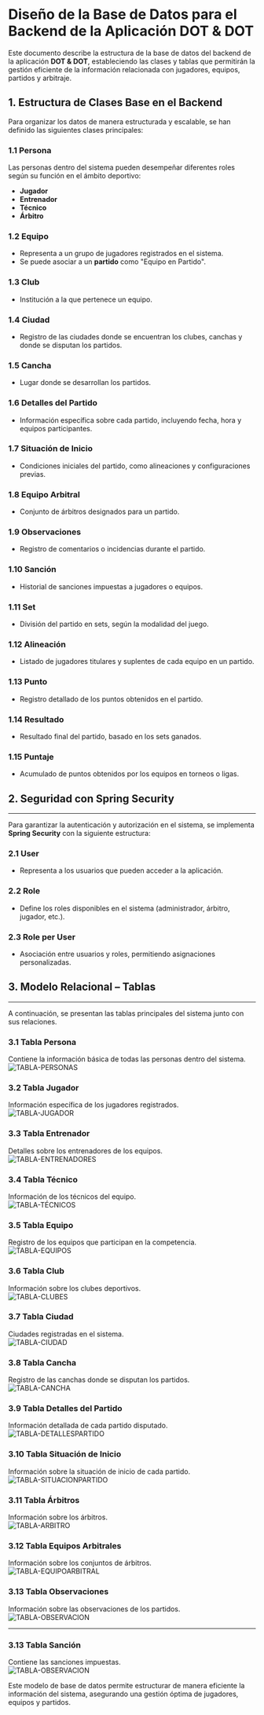 # **Diseño de la Base de Datos para el Backend de la Aplicación DOT & DOT**  

Este documento describe la estructura de la base de datos del backend de la aplicación **DOT & DOT**, estableciendo las clases y tablas que permitirán la gestión eficiente de la información relacionada con jugadores, equipos, partidos y arbitraje.  

## **1. Estructura de Clases Base en el Backend**  

Para organizar los datos de manera estructurada y escalable, se han definido las siguientes clases principales:  

### **1.1 Persona**  
Las personas dentro del sistema pueden desempeñar diferentes roles según su función en el ámbito deportivo:  
- **Jugador**  
- **Entrenador**  
- **Técnico**  
- **Árbitro**  

### **1.2 Equipo**  
- Representa a un grupo de jugadores registrados en el sistema.  
- Se puede asociar a un **partido** como "Equipo en Partido".  

### **1.3 Club**  
- Institución a la que pertenece un equipo.  

### **1.4 Ciudad**  
- Registro de las ciudades donde se encuentran los clubes, canchas y donde se disputan los partidos.  

### **1.5 Cancha**  
- Lugar donde se desarrollan los partidos.  

### **1.6 Detalles del Partido**  
- Información específica sobre cada partido, incluyendo fecha, hora y equipos participantes.  

### **1.7 Situación de Inicio**  
- Condiciones iniciales del partido, como alineaciones y configuraciones previas.  

### **1.8 Equipo Arbitral**  
- Conjunto de árbitros designados para un partido.  

### **1.9 Observaciones**  
- Registro de comentarios o incidencias durante el partido.  

### **1.10 Sanción**  
- Historial de sanciones impuestas a jugadores o equipos.  

### **1.11 Set**  
- División del partido en sets, según la modalidad del juego.  

### **1.12 Alineación**  
- Listado de jugadores titulares y suplentes de cada equipo en un partido.  

### **1.13 Punto**  
- Registro detallado de los puntos obtenidos en el partido.  

### **1.14 Resultado**  
- Resultado final del partido, basado en los sets ganados.  

### **1.15 Puntaje**  
- Acumulado de puntos obtenidos por los equipos en torneos o ligas.  


<div style="page-break-after: always;"></div>

## **2. Seguridad con Spring Security**  
---
Para garantizar la autenticación y autorización en el sistema, se implementa **Spring Security** con la siguiente estructura:  

### **2.1 User**  
- Representa a los usuarios que pueden acceder a la aplicación.  

### **2.2 Role**  
- Define los roles disponibles en el sistema (administrador, árbitro, jugador, etc.).  

### **2.3 Role per User**  
- Asociación entre usuarios y roles, permitiendo asignaciones personalizadas.  


<div style="page-break-after: always;"></div>

## **3. Modelo Relacional – Tablas**  
---
A continuación, se presentan las tablas principales del sistema junto con sus relaciones.  

### **3.1 Tabla Persona**  
Contiene la información básica de todas las personas dentro del sistema.  
![TABLA-PERSONAS](diagramas/personas.svg)  

### **3.2 Tabla Jugador**  
Información específica de los jugadores registrados.  
![TABLA-JUGADOR](diagramas/jugadores.svg)  

<div style="page-break-after: always;"></div>

### **3.3 Tabla Entrenador**  
Detalles sobre los entrenadores de los equipos.  
![TABLA-ENTRENADORES](diagramas/entrenadores.svg)  

### **3.4 Tabla Técnico**  
Información de los técnicos del equipo.  
![TABLA-TÉCNICOS](diagramas/tecnicos.svg)  

### **3.5 Tabla Equipo**  
Registro de los equipos que participan en la competencia.  
![TABLA-EQUIPOS](diagramas/equipo.svg)  

### **3.6 Tabla Club**  
Información sobre los clubes deportivos.  
![TABLA-CLUBES](diagramas/club.svg)  

<div style="page-break-after: always;"></div>

### **3.7 Tabla Ciudad**  
Ciudades registradas en el sistema.  
![TABLA-CIUDAD](diagramas/ciudades.svg)  

### **3.8 Tabla Cancha**  
Registro de las canchas donde se disputan los partidos.  
![TABLA-CANCHA](diagramas/cancha.svg)  

### **3.9 Tabla Detalles del Partido**  
Información detallada de cada partido disputado.  
![TABLA-DETALLESPARTIDO](diagramas/detallesPartido.svg)  

<div style="page-break-after: always;"></div>

### **3.10 Tabla Situación de Inicio**  
Información sobre la situación de inicio de cada partido.  
![TABLA-SITUACIONPARTIDO](diagramas/situacionInicioPartido.svg) 

### **3.11 Tabla Árbitros**  
Información sobre los árbitros.  
![TABLA-ARBITRO](diagramas/arbitro.svg) 

### **3.12 Tabla Equipos Arbitrales**  
Información sobre los conjuntos de árbitros.  
![TABLA-EQUIPOARBITRAL](diagramas/equipoArbitral.svg) 

### **3.13 Tabla Observaciones**  
Información sobre las observaciones de los partidos.  
![TABLA-OBSERVACION](diagramas/observaciones.svg) 

---

### **3.13 Tabla Sanción**  
Contiene las sanciones impuestas.  
![TABLA-OBSERVACION](diagramas/sancion.svg) 


Este modelo de base de datos permite estructurar de manera eficiente la información del sistema, asegurando una gestión óptima de jugadores, equipos y partidos.
